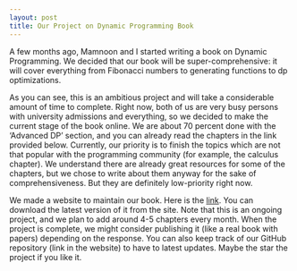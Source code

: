 ```yaml
---
layout: post
title: Our Project on Dynamic Programming Book
--- 
```


A few months ago, Mamnoon and I started writing a book on Dynamic Programming. We decided that our book will be super-comprehensive: it will cover everything from Fibonacci numbers to generating functions to dp optimizations. 

As you can see, this is an ambitious project and will take a considerable amount of time to complete. Right now, both of us are very busy persons with university admissions and everything, so we decided to make the current stage of the book online. We are about 70 percent done with the ‘Advanced DP’ section, and you can already read the chapters in the link provided below. Currently, our priority is to finish the topics which are not that popular with the programming community (for example, the calculus chapter). We understand there are already great resources for some of the chapters, but we chose to write about them anyway for the sake of comprehensiveness. But they are definitely low-priority right now.

We made a website to maintain our book. Here is the [link](https://dp-bn.github.io/). You can download the latest version of it from the site. Note that this is an ongoing project, and we plan to add around 4-5 chapters every month. When the project is complete, we might consider publishing it (like a real book with papers) depending on the response. You can also keep track of our GitHub repository (link in the website) to have to latest updates. Maybe the star the project if you like it.

